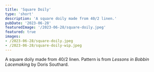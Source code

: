 ```yaml
---
title: 'Square Doily'
type: 'short'
description: 'A square doily made from 40/2 linen.'
pubDate: '2023-06-28'
featuredImage: '/2023-06-28/square-doily.jpeg'
featured: true
images:
- /2023-06-28/square-doily.jpeg
- /2023-06-28/square-doily-wip.jpeg
---
```

A square doily made from 40/2 linen. Pattern is from *Lessons in Bobbin 
Lacemaking* by Doris Southard.